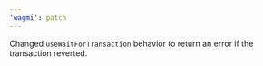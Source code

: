 ```yaml
---
'wagmi': patch
---
```


Changed `useWaitForTransaction` behavior to return an error if the transaction reverted.
